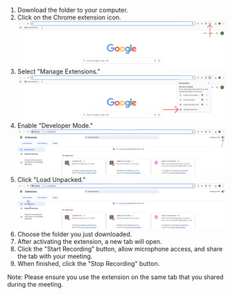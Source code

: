 1. Download the folder to your computer.
2. Click on the Chrome extension icon.
![alt text](<image (3).png>)
3. Select "Manage Extensions."
![alt text](<image (2).png>)
4. Enable "Developer Mode."
![alt text](image.png)
5. Click "Load Unpacked."
![alt text](<image (1).png>)
6. Choose the folder you just downloaded.
7. After activating the extension, a new tab will open.
8. Click the "Start Recording" button, allow microphone access, and share the tab with your meeting.
9. When finished, click the "Stop Recording" button.

Note: Please ensure you use the extension on the same tab that you shared during the meeting.